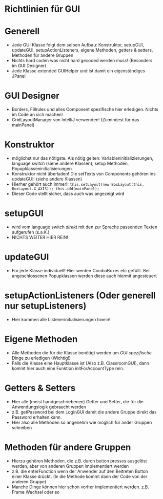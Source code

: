 # Richtlinien für GUI

# Generell
- Jede GUI Klasse folgt dem selben Aufbau: Konstruktor, setupGUI, updateGUI, setupActionListeners, eigene Methoden, getters & setters, Methoden für andere Gruppen
- Nichts hard coden was nicht hard gecoded werden muss! (Besonders im GUI Designer)
- Jede Klasse extended GUIHelper und ist damit ein eigenständiges JPanel

# GUI Designer
- Borders, Fillrules und alles Component spezifische hier erledigen. Nichts im Code an sich machen!
- GridLayoutManager von IntelliJ verwenden! (Zumindest für das mainPanel)

# Konstruktor
- möglichst nur das nötigste. Als nötig gelten: Variableninitializierungen, language switch (siehe andere Klassen), setup Methoden, Popupklasseninitialisierungen
- Konstruktor nicht überladen! Die setTexts von Components gehören ins updateGUI! (siehe andere Klassen)
- Hierher gehört auch immer!:
  `this.setLayout(new BoxLayout(this, BoxLayout.X_AXIS));
  this.add(mainPanel);`
- Dieser Code stellt sicher, dass auch was angezeigt wird

# setupGUI
- wird vom language switch _direkt_ mit den zur Sprache passenden Texten aufgerufen (s.a.K.)
- NICHTS WEITER HIER REIN!

# updateGUI
- Für jede Klasse individuell! Hier werden ComboBoxes etc gefüllt. Bei angeschlossenen Popupklassen werden diese auch hiermit angesteuert

# setupActionListeners (Oder generell nur setupListeners)
- Hier kommen alle Listenerinitialisierungen hinein!

# Eigene Methoden
- Alle Methoden die für die Klasse benötigt werden um _GUI spezifische_ Dinge zu erledigen (Wichtig!)
- Falls die Klasse eine Hauptklasse ist (Also z.B. ClassroomGUI), dann kommt hier auch eine Funktion initForAccountType rein.

# Getters & Setters
- Hier alle (meist handgeschriebenen) Getter und Setter, die für die Anwendungslogik gebraucht werden
- z.B. getPassword bei dem LoginGUI damit die andere Gruppe direkt das Password erhalten kann.
- Hier also alle Methoden so angenehm wie möglich für ander Gruppen schreiben

# Methoden für andere Gruppen
- Hierzu gehören Methoden, die z.B. durch button presses ausgelöst werden, aber von anderen Gruppen implementiert werden
- z.B. die enterFunction wenn der Anwender auf den Beitreten Button einer Klasse drückt. (In die Methode kommt dann der Code von der anderen Gruppe)
- Manche Dinge können hier schon vorher implementiert werden. z.B. Frame Wechsel oder so